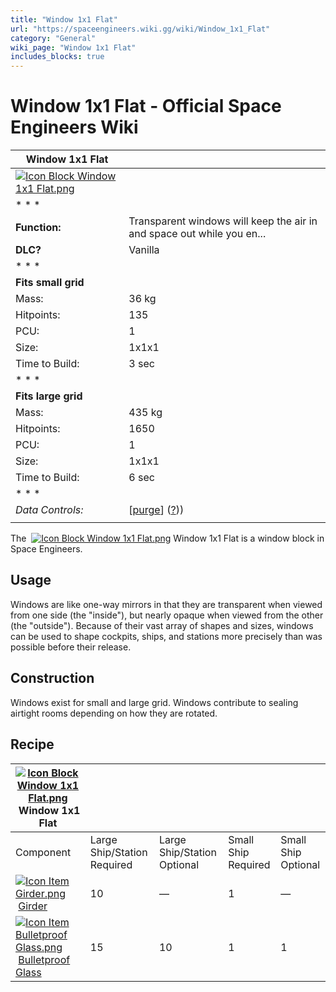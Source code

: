 ```yaml
---
title: "Window 1x1 Flat"
url: "https://spaceengineers.wiki.gg/wiki/Window_1x1_Flat"
category: "General"
wiki_page: "Window 1x1 Flat"
includes_blocks: true
---
```


# Window 1x1 Flat - Official Space Engineers Wiki

| Window 1x1 Flat |     |
| --- | --- |
| [![Icon Block Window 1x1 Flat.png](https://spaceengineers.wiki.gg/images/0/06/Icon_Block_Window_1x1_Flat.png?e54857)](https://spaceengineers.wiki.gg/wiki/File:Icon_Block_Window_1x1_Flat.png) |     |
| * * * |     |
| **Function:** | Transparent windows will keep the air in and space out while you en... |
| **DLC?** | Vanilla |
| * * * |     |
| **Fits small grid** |     |
| Mass: | 36 kg |
| Hitpoints: | 135 |
| PCU: | 1   |
| Size: | 1x1x1 |
| Time to Build: | 3 sec |
| * * * |     |
| **Fits large grid** |     |
| Mass: | 435 kg |
| Hitpoints: | 1650 |
| PCU: | 1   |
| Size: | 1x1x1 |
| Time to Build: | 6 sec |
| * * * |     |
| _Data Controls:_ | \[[purge](https://spaceengineers.wiki.gg/wiki/Window_1x1_Flat?action=purge)\] ([?](https://spaceengineers.wiki.gg/wiki/Template:Info_Block))) |
|     |     |

The  [![Icon Block Window 1x1 Flat.png](https://spaceengineers.wiki.gg/images/thumb/0/06/Icon_Block_Window_1x1_Flat.png/21px-Icon_Block_Window_1x1_Flat.png?e54857)](https://spaceengineers.wiki.gg/wiki/Window_1x1_Flat "Window 1x1 Flat") Window 1x1 Flat is a window block in Space Engineers.

## Usage

Windows are like one-way mirrors in that they are transparent when viewed from one side (the "inside"), but nearly opaque when viewed from the other (the "outside"). Because of their vast array of shapes and sizes, windows can be used to shape cockpits, ships, and stations more precisely than was possible before their release.

## Construction

Windows exist for small and large grid. Windows contribute to sealing airtight rooms depending on how they are rotated.

## Recipe

| [![Icon Block Window 1x1 Flat.png](https://spaceengineers.wiki.gg/images/thumb/0/06/Icon_Block_Window_1x1_Flat.png/21px-Icon_Block_Window_1x1_Flat.png?e54857)](https://spaceengineers.wiki.gg/wiki/Window_1x1_Flat "Window 1x1 Flat") Window 1x1 Flat |     |     |     |     |
| --- | --- | --- | --- | --- |
| Component | Large Ship/Station  <br>Required | Large Ship/Station  <br>Optional | Small Ship  <br>Required | Small Ship  <br>Optional |
| [![Icon Item Girder.png](https://spaceengineers.wiki.gg/images/thumb/e/e9/Icon_Item_Girder.png/21px-Icon_Item_Girder.png?b2c906)](https://spaceengineers.wiki.gg/wiki/Girder "Girder") [Girder](https://spaceengineers.wiki.gg/wiki/Girder "Girder") | 10  | —   | 1   | —   |
| [![Icon Item Bulletproof Glass.png](https://spaceengineers.wiki.gg/images/thumb/c/c1/Icon_Item_Bulletproof_Glass.png/21px-Icon_Item_Bulletproof_Glass.png?1941ea)](https://spaceengineers.wiki.gg/wiki/Bulletproof_Glass "Bulletproof Glass") [Bulletproof Glass](https://spaceengineers.wiki.gg/wiki/Bulletproof_Glass "Bulletproof Glass") | 15  | 10  | 1   | 1   |